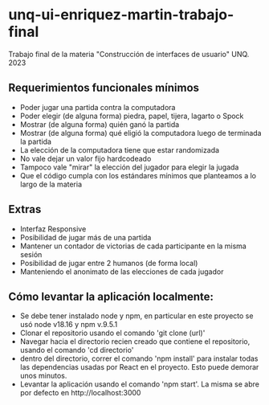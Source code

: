 # unq-ui-enriquez-martin-trabajo-final
Trabajo final de la materia "Construcción de interfaces de usuario" UNQ. 2023

## Requerimientos funcionales mínimos 
- Poder jugar una partida contra la computadora
- Poder elegir (de alguna forma) piedra, papel, tijera, lagarto o Spock
- Mostrar (de alguna forma) quién ganó la partida
- Mostrar (de alguna forma) qué eligió la computadora luego de terminada la partida
- La elección de la computadora tiene que estar randomizada
- No vale dejar un valor fijo hardcodeado
- Tampoco vale "mirar" la elección del jugador para elegir la jugada
- Que el código cumpla con los estándares mínimos que planteamos a lo largo de la materia

## Extras
- Interfaz Responsive
- Posibilidad de jugar más de una partida
- Mantener un contador de victorias de cada participante en la misma sesión
- Posibilidad de jugar entre 2 humanos (de forma local)
- Manteniendo el anonimato de las elecciones de cada jugador

## Cómo levantar la aplicación localmente:
- Se debe tener instalado node y npm, en particular en este proyecto se usó node v18.16 y npm v.9.5.1
- Clonar el repositorio usando el comando 'git clone (url)'
- Navegar hacia el directorio recien creado que contiene el repositorio, usando el comando 'cd directorio'
- dentro del directorio, correr el comando 'npm install' para instalar todas las dependencias usadas por React en el proyecto. Esto puede demorar unos minutos.
- Levantar la aplicación usando el comando 'npm start'. La misma se abre por defecto en http://localhost:3000